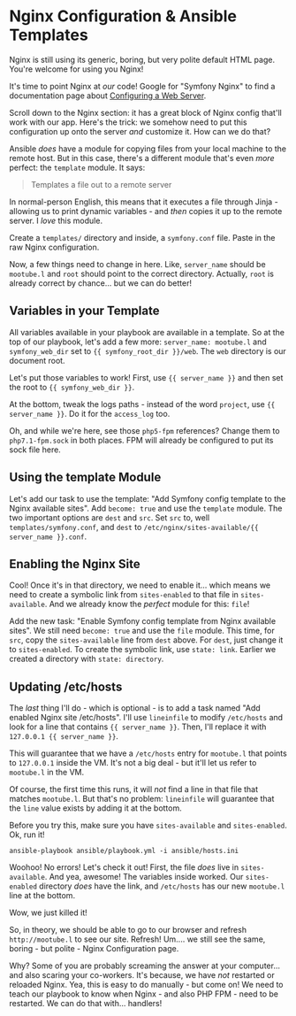 # Nginx Configuration & Ansible Templates

Nginx is still using its generic, boring, but very polite default HTML page. You're
welcome for using you Nginx!

It's time to point Nginx at *our* code! Google for "Symfony Nginx" to find a documentation
page about [Configuring a Web Server](http://symfony.com/doc/current/setup/web_server_configuration.html).

Scroll down to the Nginx section: it has a great block of Nginx config that'll work
with our app. Here's the trick: we somehow need to put this configuration up onto
the server *and* customize it. How can we do that?

Ansible *does* have a module for copying files from your local machine to the remote
host. But in this case, there's a different module that's even *more* perfect:
the `template` module. It says:

> Templates a file out to a remote server

In normal-person English, this means that it executes a file through Jinja - allowing
us to print dynamic variables - and *then* copies it up to the remote server. I
*love* this module.

Create a `templates/` directory and inside, a `symfony.conf` file. Paste in the
raw Nginx configuration.

Now, a few things need to change in here. Like, `server_name` should be `mootube.l`
and `root` should point to the correct directory. Actually, `root` is already correct
by chance... but we can do better!

## Variables in your Template

All variables available in your playbook are available in a template. So at the
top of our playbook, let's add a few more: `server_name: mootube.l` and
`symfony_web_dir` set to `{{ symfony_root_dir }}/web`. The `web` directory is our
document root.

Let's put those variables to work! First, use `{{ server_name }}` and then set the
root to `{{ symfony_web_dir }}`.

At the bottom, tweak the logs paths - instead of the word `project`, use `{{ server_name }}`.
Do it for the `access_log` too.

Oh, and while we're here, see those `php5-fpm` references? Change them to `php7.1-fpm.sock`
in both places. FPM will already be configured to put its sock file here.

## Using the template Module

Let's add our task to use the template: "Add Symfony config template to the Nginx
available sites". Add `become: true` and use the `template` module. The two important
options are `dest` and `src`. Set `src` to, well `templates/symfony.conf`, and `dest`
to `/etc/nginx/sites-available/{{ server_name }}.conf`.

## Enabling the Nginx Site

Cool! Once it's in that directory, we need to enable it... which means we need to
create a symbolic link from `sites-enabled` to that file in `sites-available`.
And we already know the *perfect* module for this: `file`!

Add the new task: "Enable Symfony config template from Nginx available sites".
We still need `become: true` and use the `file` module. This time, for `src`, copy
the `sites-available` line from `dest` above. For `dest`, just change it to `sites-enabled`.
To create the symbolic link, use `state: link`. Earlier we created a directory with
`state: directory`.

## Updating /etc/hosts

The *last* thing I'll do - which is optional - is to add a task named
"Add enabled Nginx site /etc/hosts". I'll use `lineinfile` to modify `/etc/hosts`
and look for a line that contains `{{ server_name }}`. Then, I'll replace it with
`127.0.0.1 {{ server_name }}`.

This will guarantee that we have a `/etc/hosts` entry for `mootube.l` that points
to `127.0.0.1` inside the VM. It's not a big deal - but it'll let us refer to `mootube.l`
in the VM.

Of course, the first time this runs, it will *not* find a line in that file that matches
`mootube.l`. But that's no problem: `lineinfile` will guarantee that the `line`
value exists by adding it at the bottom.

Before you try this, make sure you have `sites-available` and `sites-enabled`. Ok,
run it!

```terminal
ansible-playbook ansible/playbook.yml -i ansible/hosts.ini
```

Woohoo! No errors! Let's check it out! First, the file *does* live in `sites-available`.
And yea, awesome! The variables inside worked. Our `sites-enabled` directory *does*
have the link, and `/etc/hosts` has our new `mootube.l` line at the bottom.

Wow, we just killed it!

So, in theory, we should be able to go to our browser and refresh `http://mootube.l`
to see our site. Refresh! Um.... we still see the same, boring - but polite - Nginx
Configuration page.

Why? Some of you are probably screaming the answer at your computer... and also
scaring your co-workers. It's because, we have *not* restarted or reloaded Nginx.
Yea, this is easy to do manually - but come on! We need to teach our playbook to
know when Nginx - and also PHP FPM - need to be restarted. We can do that with...
handlers!
